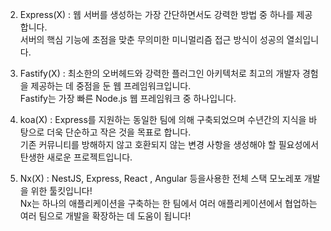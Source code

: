  2. Express(X) : 웹 서버를 생성하는 가장 간단하면서도 강력한 방법 중 하나를 제공합니다.  
서버의 핵심 기능에 초점을 맞춘 무의미한 미니멀리즘 접근 방식이 성공의 열쇠입니다.
 3. Fastify(X) : 최소한의 오버헤드와 강력한 플러그인 아키텍처로 최고의 개발자 경험을 제공하는 데 중점을 둔 웹 프레임워크입니다.  
Fastify는 가장 빠른 Node.js 웹 프레임워크 중 하나입니다.  
 4. koa(X) : Express를 지원하는 동일한 팀에 의해 구축되었으며 수년간의 지식을 바탕으로 더욱 단순하고 작은 것을 목표로 합니다.  
 기존 커뮤니티를 방해하지 않고 호환되지 않는 변경 사항을 생성해야 할 필요성에서 탄생한 새로운 프로젝트입니다.

 5. Nx(X) : NestJS, Express, React , Angular 등을사용한 전체 스택 모노레포 개발을 위한 툴킷입니다!  
 Nx는 하나의 애플리케이션을 구축하는 한 팀에서 여러 애플리케이션에서 협업하는 여러 팀으로 개발을 확장하는 데 도움이 됩니다!  
